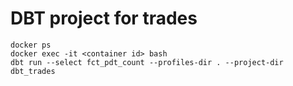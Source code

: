 # DBT project for trades

```
docker ps
docker exec -it <container id> bash
dbt run --select fct_pdt_count --profiles-dir . --project-dir dbt_trades
```